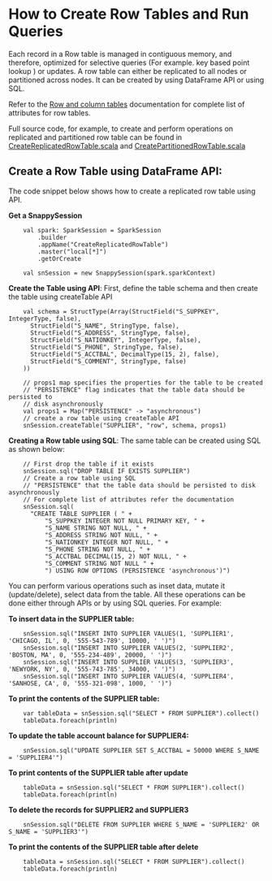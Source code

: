 <a id="howto-row"></a>
# How to Create Row Tables and Run Queries

Each record in a Row table is managed in contiguous memory, and therefore, optimized for selective queries (For example. key based point lookup ) or updates. 
A row table can either be replicated to all nodes or partitioned across nodes. It can be created by using DataFrame API or using SQL.

Refer to the [Row and column tables](../programming_guide/tables_in_snappydata.md#row-and-column-tables) documentation for complete list of attributes for row tables.

Full source code, for example, to create and perform operations on replicated and partitioned row table can be found in [CreateReplicatedRowTable.scala](https://github.com/SnappyDataInc/snappydata/blob/master/examples/src/main/scala/org/apache/spark/examples/snappydata/CreateReplicatedRowTable.scala) and [CreatePartitionedRowTable.scala](https://github.com/SnappyDataInc/snappydata/blob/master/examples/src/main/scala/org/apache/spark/examples/snappydata/CreatePartitionedRowTable.scala)


## Create a Row Table using DataFrame API:

The code snippet below shows how to create a replicated row table using API.

**Get a SnappySession**

```no-highlight
    val spark: SparkSession = SparkSession
        .builder
        .appName("CreateReplicatedRowTable")
        .master("local[*]")
        .getOrCreate

    val snSession = new SnappySession(spark.sparkContext)
```

**Create the Table using API**:
First, define the table schema and then create the table using createTable API

```no-highlight
    val schema = StructType(Array(StructField("S_SUPPKEY", IntegerType, false),
      StructField("S_NAME", StringType, false),
      StructField("S_ADDRESS", StringType, false),
      StructField("S_NATIONKEY", IntegerType, false),
      StructField("S_PHONE", StringType, false),
      StructField("S_ACCTBAL", DecimalType(15, 2), false),
      StructField("S_COMMENT", StringType, false)
    ))

    // props1 map specifies the properties for the table to be created
    // "PERSISTENCE" flag indicates that the table data should be persisted to
    // disk asynchronously
    val props1 = Map("PERSISTENCE" -> "asynchronous")
    // create a row table using createTable API
    snSession.createTable("SUPPLIER", "row", schema, props1)
```

**Creating a Row table using SQL**:
The same table can be created using SQL as shown below:
```no-highlight
    // First drop the table if it exists
    snSession.sql("DROP TABLE IF EXISTS SUPPLIER")
    // Create a row table using SQL
    // "PERSISTENCE" that the table data should be persisted to disk asynchronously
    // For complete list of attributes refer the documentation
    snSession.sql(
      "CREATE TABLE SUPPLIER ( " +
          "S_SUPPKEY INTEGER NOT NULL PRIMARY KEY, " +
          "S_NAME STRING NOT NULL, " +
          "S_ADDRESS STRING NOT NULL, " +
          "S_NATIONKEY INTEGER NOT NULL, " +
          "S_PHONE STRING NOT NULL, " +
          "S_ACCTBAL DECIMAL(15, 2) NOT NULL, " +
          "S_COMMENT STRING NOT NULL " +
          ") USING ROW OPTIONS (PERSISTENCE 'asynchronous')")
```

You can perform various operations such as inset data, mutate it (update/delete), select data from the table. All these operations can be done either through APIs or by using SQL queries.
For example:

**To insert data in the SUPPLIER table:** 

```no-highlight
	snSession.sql("INSERT INTO SUPPLIER VALUES(1, 'SUPPLIER1', 'CHICAGO, IL', 0, '555-543-789', 10000, ' ')")
    snSession.sql("INSERT INTO SUPPLIER VALUES(2, 'SUPPLIER2', 'BOSTON, MA', 0, '555-234-489', 20000, ' ')")
    snSession.sql("INSERT INTO SUPPLIER VALUES(3, 'SUPPLIER3', 'NEWYORK, NY', 0, '555-743-785', 34000, ' ')")
    snSession.sql("INSERT INTO SUPPLIER VALUES(4, 'SUPPLIER4', 'SANHOSE, CA', 0, '555-321-098', 1000, ' ')")
```

**To print the contents of the SUPPLIER table:** 

```no-highlight
    var tableData = snSession.sql("SELECT * FROM SUPPLIER").collect()
    tableData.foreach(println)
```

**To update the table account balance for SUPPLIER4:** 

```no-highlight
    snSession.sql("UPDATE SUPPLIER SET S_ACCTBAL = 50000 WHERE S_NAME = 'SUPPLIER4'")
```

**To print contents of the SUPPLIER table after update** 

```no-highlight
    tableData = snSession.sql("SELECT * FROM SUPPLIER").collect()
    tableData.foreach(println)
```

**To delete the records for SUPPLIER2 and SUPPLIER3** 

```no-highlight
    snSession.sql("DELETE FROM SUPPLIER WHERE S_NAME = 'SUPPLIER2' OR S_NAME = 'SUPPLIER3'")

```

**To print the contents of the SUPPLIER table after delete**

```no-highlight
    tableData = snSession.sql("SELECT * FROM SUPPLIER").collect()
    tableData.foreach(println)
```
